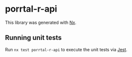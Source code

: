 # porrtal-r-api

This library was generated with [Nx](https://nx.dev).

## Running unit tests

Run `nx test porrtal-r-api` to execute the unit tests via [Jest](https://jestjs.io).
